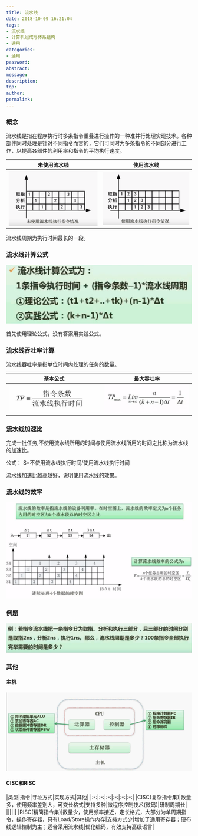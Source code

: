 ```yaml
---
title: 流水线
date: 2018-10-09 16:21:04
tags:
- 流水线
- 计算机组成与体系结构
- 通用
categories:
- 通用
password:
abstract:
message:
description:
top:
author:
permalink:
---
```


### 概念

流水线是指在程序执行时多条指令重叠进行操作的一种准并行处理实现技术。各种部件同时处理是针对不同指令而言的，它们可同时为多条指令的不同部分进行工作，以提高各部件的利用率和指令的平均执行速度。

|未使用流水线|使用流水线|
|:-:|:-:|
|![](/liushuixian/未使用.png)|![](/liushuixian/使用.png)|

流水线周期为执行时间最长的一段。

### 流水线计算公式
![](/liushuixian/公式.png)

首先使用理论公式，没有答案用实践公式。

### 流水线吞吐率计算
流水线吞吐率是指单位时间内处理的任务的数量。

|基本公式|最大吞吐率|
|:-:|:-:|
|![](/liushuixian/1.png)|![](/liushuixian/max.png)|

### 流水线加速比
完成一批任务,不使用流水线所用的时间与使用流水线所用的时间之比称为流水线的加速比。

公式： S=不使用流水线执行时间/使用流水线执行时间

流水线加速比越高越好，说明使用流水线的效果。

### 流水线的效率

![](/liushuixian/效率.png)

### 例题
![](/liushuixian/例题.png)

### 其他
#### 主机
![](/liushuixian/主机.png)
#### CISC和RISC

|类型|指令|寻址方式|实现方式|其他|
|:-:|:-:|:-:|:-:|:-:|:-:|
|CISC(复杂指令集)|数量多，使用频率差别大，可变长格式|支持多种|微程序控制技术(微码)|研制周期长|
||||||
|RISC(精简指令集)|数量少，使用频率接近，定长格式，大部分为单周期指令，操作寄存器，只有Load/Store操作内存|支持方式少|增加了通用寄存器；硬布线逻辑控制为主；适合采用流水线|优化编码，有效支持高级语言|